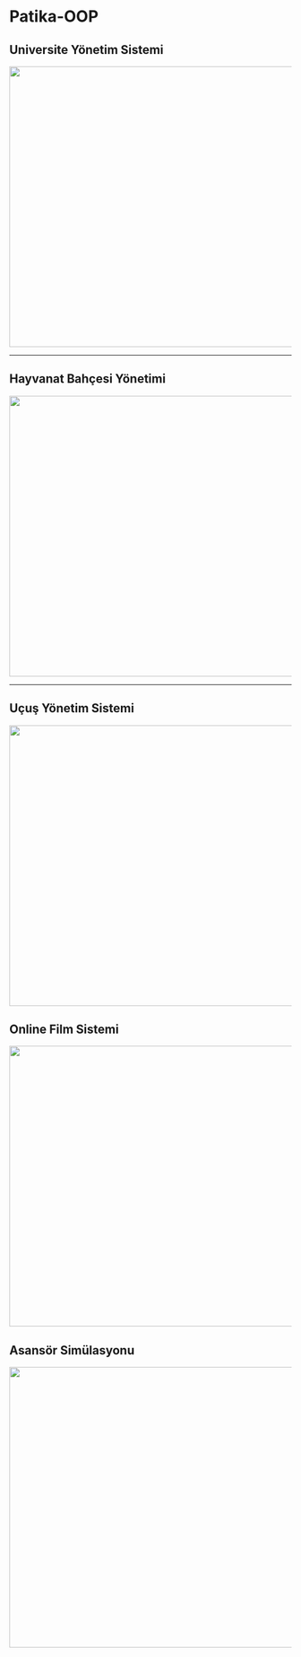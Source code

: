 # Patika-OOP

## Universite Yönetim Sistemi
<p><img src="https://user-images.githubusercontent.com/80040232/128430715-524df79a-c38a-4b53-97c8-2237c304d5a9.png" width="800" height="500" ></p><hr/>

## Hayvanat Bahçesi Yönetimi
<p><img src="https://user-images.githubusercontent.com/80040232/128430986-23b6e23d-ee4e-4a0d-a7ca-4c5516f05c1e.png" width="800" height="500"></p><hr/>

## Uçuş Yönetim Sistemi
<p><img src="https://github.com/fatihhernn/universiteYonetimSistemiUML/blob/main/HavalimanıYonetimUML.png" width="800" height="500"></p>

## Online Film Sistemi 
<p><img src="https://user-images.githubusercontent.com/80040232/128431536-8ff8eb5a-8258-443f-a639-ad071a83d6f5.png" width="800" height="500"></p>

## Asansör Simülasyonu
<p><img src="https://user-images.githubusercontent.com/80040232/128432115-f55ad6a2-5cce-4b46-9582-5b568906a5d2.jpg" width="800" height="500"></p>
